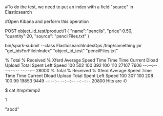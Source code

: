 # 

#To do the test, we need to put an index with a field "source" in Elasticsearch

#Open Kibana and perform this operation

POST object_id_test/product/1
{
 "name":"pencils",
 "price":0.50,
 "quantity":20,
 "source": "pencilFiles.txt"
}


bin/spark-submit --class ElasticsearchIndexOps /tmp/something.jar "get_idsForFileInIndex" "object_id_test" "pencilFiles.txt"

  % Total    % Received % Xferd  Average Speed   Time    Time     Time  Current
                                 Dload  Upload   Total   Spent    Left  Speed
100   502  100   392  100   110  27107   7606 --:--:-- --:--:-- --:--:-- 28000
  % Total    % Received % Xferd  Average Speed   Time    Time     Time  Current
                                 Dload  Upload   Total   Spent    Left  Speed
100   307  100   208  100    99  19853   9449 --:--:-- --:--:-- --:--:-- 20800
Hits are :0


$ cat /tmp/temp2

1

"abcd"
